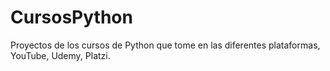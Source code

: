 # CursosPython
Proyectos de los cursos de Python que tome en las diferentes plataformas, YouTube, Udemy, Platzi.
